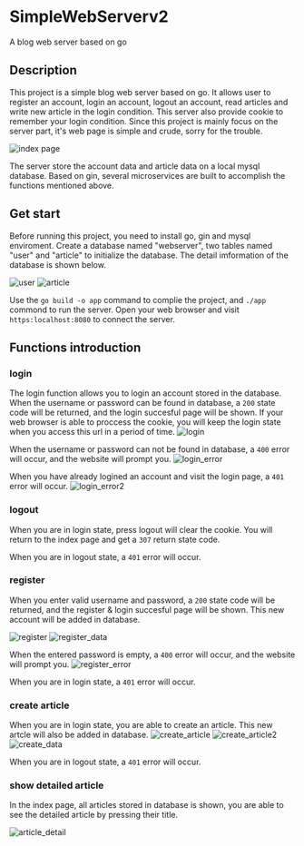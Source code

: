 # SimpleWebServerv2
 A blog web server based on go
## Description
This project is a simple blog web server based on go. It allows user to register an account, login an account, logout an account, read articles and write new article in the login condition. This server also provide cookie to remember your login condition. Since this project is mainly focus on the server part, it's web page is simple and crude, sorry for the trouble.

![index page](./pic/index_page.png)

The server store the account data and article data on a local mysql database. Based on gin, several microservices are built to accomplish the functions mentioned above.

## Get start
Before running this project, you need to install go, gin and mysql enviroment. Create a database named "webserver", two tables named "user" and "article" to initialize the database. The detail imformation of the database is shown below.

![user](./pic/user.png)
![article](./pic/article.png)

Use the `go build -o app` command to complie the project, and `./app` commond to run the server. Open your web browser and visit `https:localhost:8080` to connect the server.

## Functions introduction
### login
The login function allows you to login an account stored in the database. When the username or password can be found in database, a `200` state code will be returned, and the login succesful page will be shown. If your web browser is able to proccess the cookie, you will keep the login state when you access this url in a period of time.
![login](./pic/login.png)

When the username or password can not be found in database, a `400` error will occur, and the website will prompt you.
![login_error](./pic/login_error.png)

When you have already logined an account and visit the login page, a `401` error will occur.
![login_error2](./pic/login_error2.png)

### logout
When you are in login state, press logout will clear the cookie. You will return to the index page and get a `307` return state code.

When you are in logout state, a `401` error will occur.

### register

When you enter valid username and password, a `200` state code will be returned, and the register & login succesful page will be shown. This new account will be added in database.

![register](./pic/register.png)
![register_data](./pic/register_data.png)

When the entered password is empty, a `400` error will occur, and the website will prompt you.
![register_error](./pic/register_error.png)

When you are in login state, a `401` error will occur.

### create article

When you are in login state, you are able to create an article. This new artcle will also be added in database.
![create_article](./pic/create_article.png)
![create_article2](./pic/create_article2.png)
![create_data](./pic/create_article_data.png)

When you are in logout state, a `401` error will occur.

### show detailed article

In the index page, all articles stored in database is shown, you are able to see the detailed article by pressing their title.

![article_detail](./pic/article_detail.png)
